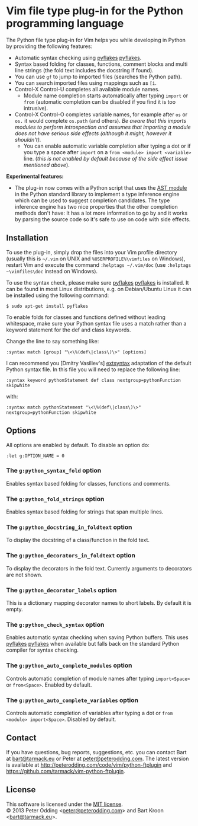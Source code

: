 # Vim file type plug-in for the Python programming language

The Python file type plug-in for Vim helps you while developing in Python by providing the following features:

 * Automatic syntax checking using [pyflakes] [pyflakes].
 * Syntax based folding for classes, functions, comment blocks and multi line strings (the fold text includes the docstring if found).
 * You can use `gf` to jump to imported files (searches the Python path).
 * You can search imported files using mappings such as `[i`.
 * Control-X Control-U completes all available module names.
   * Module name completion starts automatically after typing `import` or `from` (automatic completion can be disabled if you find it is too intrusive).
 * Control-X Control-O completes variable names, for example after `os` or `os.` it would complete `os.path` (and others). *Be aware that this imports modules to perform introspection and assumes that importing a module does not have serious side effects (although it might, however it shouldn't).*
   * You can enable automatic variable completion after typing a dot or if you type a space after `import` on a `from <module> import <variable>` line. (*this is not enabled by default because of the side effect issue mentioned above*).

**Experimental features:**

 * The plug-in now comes with a Python script that uses the [AST module][ast] in the Python standard library to implement a type inference engine which can be used to suggest completion candidates. The type inference engine has two nice properties that the other completion methods don't have: It has a lot more information to go by and it works by parsing the source code so it's safe to use on code with side effects.

## Installation

To use the plug-in, simply drop the files into your Vim profile directory (usually this is `~/.vim` on UNIX and `%USERPROFILE%\vimfiles` on Windows), restart Vim and execute the command `:helptags ~/.vim/doc` (use `:helptags ~\vimfiles\doc` instead on Windows).

To use the syntax check, please make sure [pyflakes] [pyflakes] is installed. It can be found in most Linux distributions, e.g. on Debian/Ubuntu Linux it can be installed using the following command:

    $ sudo apt-get install pyflakes

To enable folds for classes and functions defined without leading whitespace, make sure your Python syntax file uses a match rather than a keyword statement for the def and class keywords.

Change the line to say something like:

    :syntax match [group] "\<\%(def\|class\)\>" [options]

I can recommend you [Dmitry Vasiliev's] [extsyntax] adaptation of the default Python syntax file. In this file you will need to replace the following line:

    :syntax keyword pythonStatement def class nextgroup=pythonFunction skipwhite

with:

    :syntax match pythonStatement "\<\%(def\|class\)\>" nextgroup=pythonFunction skipwhite

## Options

All options are enabled by default. To disable an option do:

    :let g:OPTION_NAME = 0

### The `g:python_syntax_fold` option

Enables syntax based folding for classes, functions and comments.

### The `g:python_fold_strings` option

Enables syntax based folding for strings that span multiple lines.

### The `g:python_docstring_in_foldtext` option

To display the docstring of a class/function in the fold text.

### The `g:python_decorators_in_foldtext` option

To display the decorators in the fold text. Currently arguments to decorators are not shown.

### The `g:python_decorator_labels` option

This is a dictionary mapping decorator names to short labels. By default it is empty.

### The `g:python_check_syntax` option

Enables automatic syntax checking when saving Python buffers. This uses [pyflakes] [pyflakes] when available but falls back on the standard Python compiler for syntax checking.

### The `g:python_auto_complete_modules` option

Controls automatic completion of module names after typing `import<Space>` or `from<Space>`. Enabled by default.

### The `g:python_auto_complete_variables` option

Controls automatic completion of variables after typing a dot or `from <module> import<Space>`. Disabled by default.

## Contact

If you have questions, bug reports, suggestions, etc. you can contact Bart at <bart@tarmack.eu> or Peter at <peter@peterodding.com>. The latest version is available at <http://peterodding.com/code/vim/python-ftplugin> and <https://github.com/tarmack/vim-python-ftplugin>.

## License

This software is licensed under the [MIT license](http://en.wikipedia.org/wiki/MIT_License).  
© 2013 Peter Odding &lt;<peter@peterodding.com>&gt; and Bart Kroon &lt;<bart@tarmack.eu>&gt;.


[ast]: http://docs.python.org/library/ast.html
[extsyntax]: http://www.vim.org/scripts/script.php?script_id=790
[pyflakes]: http://pypi.python.org/pypi/pyflakes
